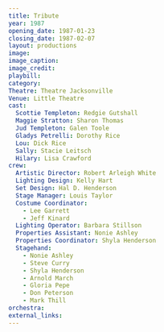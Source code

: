 ```yaml
---
title: Tribute
year: 1987
opening_date: 1987-01-23
closing_date: 1987-02-07
layout: productions
image:
image_caption:
image_credit:
playbill: 
category: 
Theatre: Theatre Jacksonville
Venue: Little Theatre
cast:
  Scottie Templeton: Redgie Gutshall
  Maggie Stratton: Sharon Thomas
  Jud Templeton: Galen Toole
  Gladys Petrelli: Dorothy Rice
  Lou: Dick Rice
  Sally: Stacie Leitsch
  Hilary: Lisa Crawford
crew:
  Artistic Director: Robert Arleigh White
  Lighting Design: Kelly Hart
  Set Design: Hal D. Henderson
  Stage Manager: Louis Taylor
  Costume Coordinator:
    - Lee Garrett
    - Jeff Kinard
  Lighting Operator: Barbara Stillson
  Properties Assistant: Nonie Ashley
  Properties Coordinator: Shyla Henderson
  Stagehand:
    - Nonie Ashley
    - Steve Curry
    - Shyla Henderson
    - Arnold March
    - Gloria Pepe
    - Don Peterson
    - Mark Thill
orchestra:
external_links:
---
```


